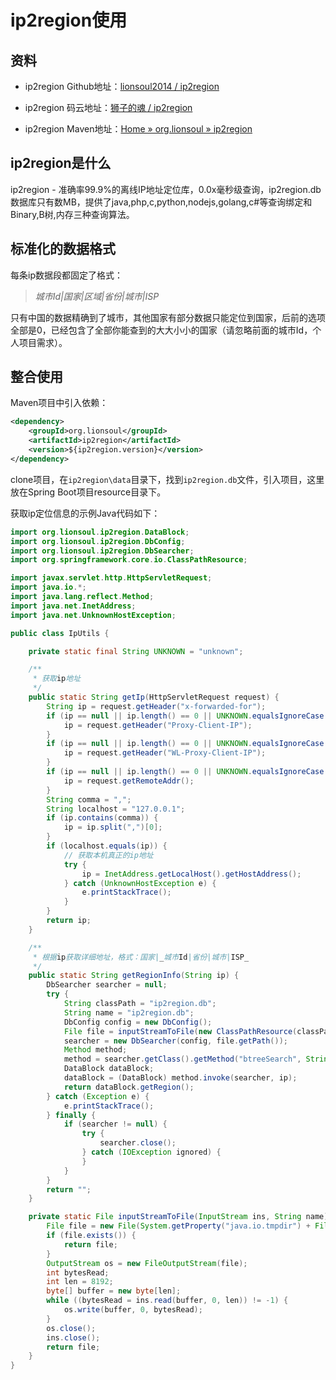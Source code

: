 # ip2region使用

## 资料

- ip2region Github地址：[lionsoul2014 / ip2region](https://github.com/lionsoul2014/ip2region)

- ip2region 码云地址：[狮子的魂 / ip2region](https://gitee.com/lionsoul/ip2region)

- ip2region Maven地址：[Home » org.lionsoul » ip2region](https://mvnrepository.com/artifact/org.lionsoul/ip2region)

## ip2region是什么

ip2region - 准确率99.9%的离线IP地址定位库，0.0x毫秒级查询，ip2region.db数据库只有数MB，提供了java,php,c,python,nodejs,golang,c#等查询绑定和Binary,B树,内存三种查询算法。

## 标准化的数据格式

每条ip数据段都固定了格式：

> _城市Id|国家|区域|省份|城市|ISP_

只有中国的数据精确到了城市，其他国家有部分数据只能定位到国家，后前的选项全部是0，已经包含了全部你能查到的大大小小的国家（请忽略前面的城市Id，个人项目需求）。

## 整合使用

Maven项目中引入依赖：

```xml
<dependency>
    <groupId>org.lionsoul</groupId>
    <artifactId>ip2region</artifactId>
    <version>${ip2region.version}</version>
</dependency>
```

clone项目，在`ip2region\data`目录下，找到`ip2region.db`文件，引入项目，这里放在Spring Boot项目resource目录下。

获取ip定位信息的示例Java代码如下：

```java
import org.lionsoul.ip2region.DataBlock;
import org.lionsoul.ip2region.DbConfig;
import org.lionsoul.ip2region.DbSearcher;
import org.springframework.core.io.ClassPathResource;

import javax.servlet.http.HttpServletRequest;
import java.io.*;
import java.lang.reflect.Method;
import java.net.InetAddress;
import java.net.UnknownHostException;

public class IpUtils {

    private static final String UNKNOWN = "unknown";

    /**
     * 获取ip地址
     */
    public static String getIp(HttpServletRequest request) {
        String ip = request.getHeader("x-forwarded-for");
        if (ip == null || ip.length() == 0 || UNKNOWN.equalsIgnoreCase(ip)) {
            ip = request.getHeader("Proxy-Client-IP");
        }
        if (ip == null || ip.length() == 0 || UNKNOWN.equalsIgnoreCase(ip)) {
            ip = request.getHeader("WL-Proxy-Client-IP");
        }
        if (ip == null || ip.length() == 0 || UNKNOWN.equalsIgnoreCase(ip)) {
            ip = request.getRemoteAddr();
        }
        String comma = ",";
        String localhost = "127.0.0.1";
        if (ip.contains(comma)) {
            ip = ip.split(",")[0];
        }
        if (localhost.equals(ip)) {
            // 获取本机真正的ip地址
            try {
                ip = InetAddress.getLocalHost().getHostAddress();
            } catch (UnknownHostException e) {
                e.printStackTrace();
            }
        }
        return ip;
    }

    /**
     * 根据ip获取详细地址，格式：国家|_城市Id|省份|城市|ISP_
     */
    public static String getRegionInfo(String ip) {
        DbSearcher searcher = null;
        try {
            String classPath = "ip2region.db";
            String name = "ip2region.db";
            DbConfig config = new DbConfig();
            File file = inputStreamToFile(new ClassPathResource(classPath).getInputStream(), name);
            searcher = new DbSearcher(config, file.getPath());
            Method method;
            method = searcher.getClass().getMethod("btreeSearch", String.class);
            DataBlock dataBlock;
            dataBlock = (DataBlock) method.invoke(searcher, ip);
            return dataBlock.getRegion();
        } catch (Exception e) {
            e.printStackTrace();
        } finally {
            if (searcher != null) {
                try {
                    searcher.close();
                } catch (IOException ignored) {
                }
            }
        }
        return "";
    }

    private static File inputStreamToFile(InputStream ins, String name) throws Exception {
        File file = new File(System.getProperty("java.io.tmpdir") + File.separator + name);
        if (file.exists()) {
            return file;
        }
        OutputStream os = new FileOutputStream(file);
        int bytesRead;
        int len = 8192;
        byte[] buffer = new byte[len];
        while ((bytesRead = ins.read(buffer, 0, len)) != -1) {
            os.write(buffer, 0, bytesRead);
        }
        os.close();
        ins.close();
        return file;
    }
}
```
